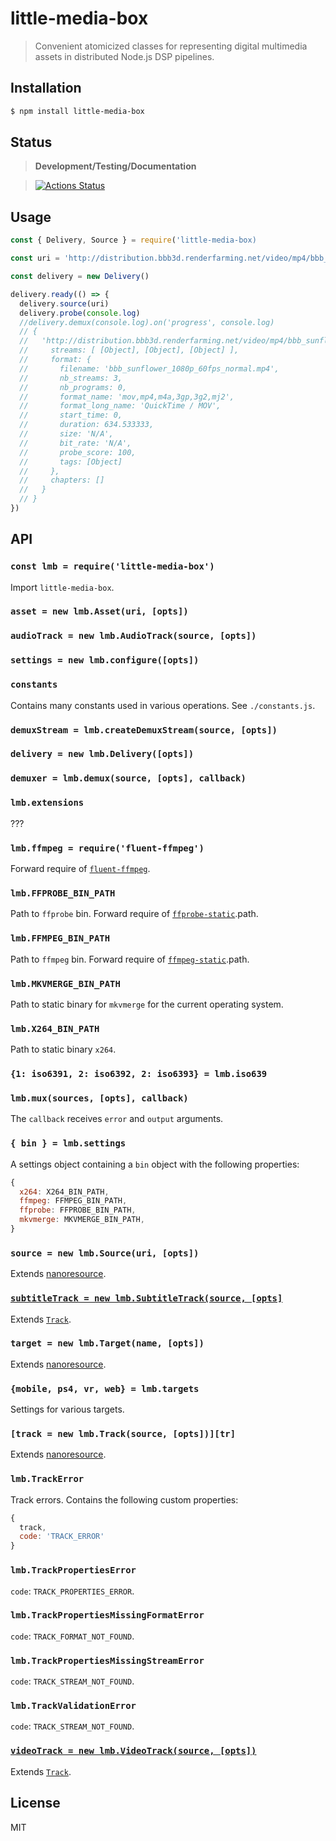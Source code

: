 # little-media-box

> Convenient atomicized classes for representing digital multimedia assets
> in distributed Node.js DSP pipelines.

## Installation

```sh
$ npm install little-media-box
```

## Status

> **Development/Testing/Documentation**

> [![Actions Status](https://github.com/little-core-labs/little-media-box/workflows/Node%20CI/badge.svg)](https://github.com/little-core-labs/little-media-box/actions)

## Usage

```js
const { Delivery, Source } = require('little-media-box)

const uri = 'http://distribution.bbb3d.renderfarming.net/video/mp4/bbb_sunflower_1080p_60fps_normal.mp4'

const delivery = new Delivery()

delivery.ready(() => {
  delivery.source(uri)
  delivery.probe(console.log)
  //delivery.demux(console.log).on('progress', console.log)
  // {
  //   'http://distribution.bbb3d.renderfarming.net/video/mp4/bbb_sunflower_1080p_60fps_normal.mp4': // {
  //     streams: [ [Object], [Object], [Object] ],
  //     format: {
  //       filename: 'bbb_sunflower_1080p_60fps_normal.mp4',
  //       nb_streams: 3,
  //       nb_programs: 0,
  //       format_name: 'mov,mp4,m4a,3gp,3g2,mj2',
  //       format_long_name: 'QuickTime / MOV',
  //       start_time: 0,
  //       duration: 634.533333,
  //       size: 'N/A',
  //       bit_rate: 'N/A',
  //       probe_score: 100,
  //       tags: [Object]
  //     },
  //     chapters: []
  //   }
  // }
})
```

## API

### `const lmb = require('little-media-box')`

Import `little-media-box`.

### `asset = new lmb.Asset(uri, [opts])`

### `audioTrack = new lmb.AudioTrack(source, [opts])`

### `settings = new lmb.configure([opts])`

### `constants`

Contains many constants used in various operations. See `./constants.js`.

### `demuxStream = lmb.createDemuxStream(source, [opts])`

### `delivery = new lmb.Delivery([opts])`

### `demuxer = lmb.demux(source, [opts], callback)`

### `lmb.extensions`

???

### `lmb.ffmpeg = require('fluent-ffmpeg')`

Forward require of [`fluent-ffmpeg`](https://github.com/fluent-ffmpeg/node-fluent-ffmpeg).

### `lmb.FFPROBE_BIN_PATH`

Path to `ffprobe` bin. Forward require of [`ffprobe-static`](https://github.com/joshwnj/ffprobe-static).path.

### `lmb.FFMPEG_BIN_PATH`

Path to `ffmpeg` bin. Forward require of [`ffmpeg-static`](https://github.com/eugeneware/ffmpeg-static).path.

### `lmb.MKVMERGE_BIN_PATH`

Path to static binary for `mkvmerge` for the current operating system.

### `lmb.X264_BIN_PATH`

Path to static binary `x264`.

### `{1: iso6391, 2: iso6392, 2: iso6393} = lmb.iso639`

### `lmb.mux(sources, [opts], callback)`

The `callback` receives `error` and `output` arguments.

### `{ bin } = lmb.settings`

A settings object containing a `bin` object with the following properties:

```js
{
  x264: X264_BIN_PATH,
  ffmpeg: FFMPEG_BIN_PATH,
  ffprobe: FFPROBE_BIN_PATH,
  mkvmerge: MKVMERGE_BIN_PATH,
}
```

### `source = new lmb.Source(uri, [opts])`

Extends [nanoresource][nr].

### [`subtitleTrack = new lmb.SubtitleTrack(source, [opts]`](./track/subtitle.js)

Extends [`Track`][tr].

### `target = new lmb.Target(name, [opts])`

Extends [nanoresource][nr].

### `{mobile, ps4, vr, web} = lmb.targets`

Settings for various targets.

### `[track = new lmb.Track(source, [opts])][tr]`

Extends [nanoresource][nr].

### `lmb.TrackError`

Track errors.  Contains the following custom properties:

```js
{
  track,
  code: 'TRACK_ERROR'
}

```

### `lmb.TrackPropertiesError`

`code`: `TRACK_PROPERTIES_ERROR`.

### `lmb.TrackPropertiesMissingFormatError`

`code`: `TRACK_FORMAT_NOT_FOUND`.

### `lmb.TrackPropertiesMissingStreamError`

`code`: `TRACK_STREAM_NOT_FOUND`.

### `lmb.TrackValidationError`

`code`: `TRACK_STREAM_NOT_FOUND`.

### [`videoTrack = new lmb.VideoTrack(source, [opts])`](./track/video.js)

Extends [`Track`][tr].


## License

MIT

[nr]: https://github.com/mafintosh/nanoresource
[tr]: ./track/track.js
